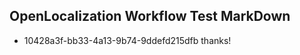 ## OpenLocalization Workflow Test MarkDown
* 10428a3f-bb33-4a13-9b74-9ddefd215dfb thanks!

<!--HONumber=Aug16_HO3-->


